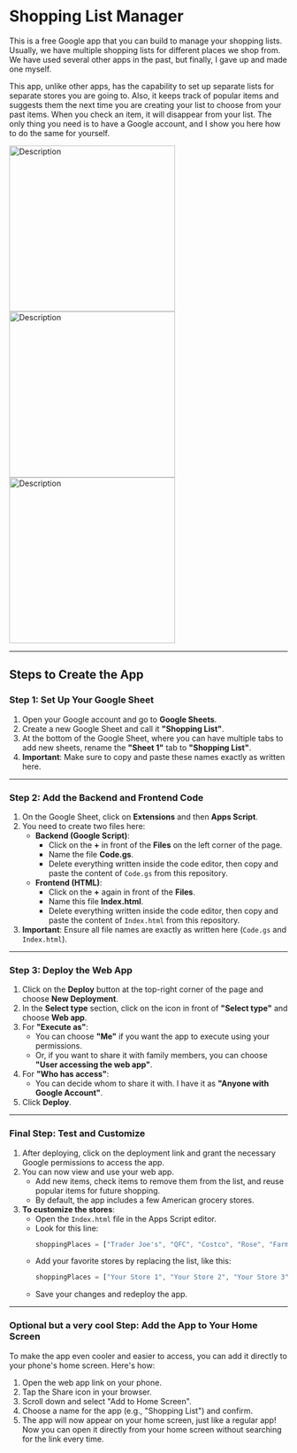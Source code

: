 
# Shopping List Manager

This is a free Google app that you can build to manage your shopping lists. Usually, we have multiple shopping lists for different places we shop from. We have used several other apps in the past, but finally, I gave up and made one myself. 

This app, unlike other apps, has the capability to set up separate lists for separate stores you are going to. Also, it keeps track of popular items and suggests them the next time you are creating your list to choose from your past items. When you check an item, it will disappear from your list. The only thing you need is to have a Google account, and I show you here how to do the same for yourself.

<img src="https://github.com/user-attachments/assets/17291bf7-f3db-4482-ae5a-d85aa99920ce" alt="Description" width="300" >
<img src="https://github.com/user-attachments/assets/ad67b4e9-b5c0-42ba-9f1d-85d448a5173e" alt="Description" width="300">
<img src="https://github.com/user-attachments/assets/88194856-5096-4a55-8fb6-b340da6a87e9" alt="Description" width="300">

---

## Steps to Create the App

### Step 1: Set Up Your Google Sheet
1. Open your Google account and go to **Google Sheets**.
2. Create a new Google Sheet and call it **"Shopping List"**.
3. At the bottom of the Google Sheet, where you can have multiple tabs to add new sheets, rename the **"Sheet 1"** tab to **"Shopping List"**.
4. **Important**: Make sure to copy and paste these names exactly as written here.

---

### Step 2: Add the Backend and Frontend Code
1. On the Google Sheet, click on **Extensions** and then **Apps Script**.
2. You need to create two files here:
   - **Backend (Google Script)**:
     - Click on the **+** in front of the **Files** on the left corner of the page.
     - Name the file **Code.gs**.
     - Delete everything written inside the code editor, then copy and paste the content of `Code.gs` from this repository.
   - **Frontend (HTML)**:
     - Click on the **+** again in front of the **Files**.
     - Name this file **Index.html**.
     - Delete everything written inside the code editor, then copy and paste the content of `Index.html` from this repository.
3. **Important**: Ensure all file names are exactly as written here (`Code.gs` and `Index.html`).

---

### Step 3: Deploy the Web App
1. Click on the **Deploy** button at the top-right corner of the page and choose **New Deployment**.
2. In the **Select type** section, click on the icon in front of **"Select type"** and choose **Web app**.
3. For **"Execute as"**:
   - You can choose **"Me"** if you want the app to execute using your permissions.
   - Or, if you want to share it with family members, you can choose **"User accessing the web app"**.
4. For **"Who has access"**:
   - You can decide whom to share it with. I have it as **"Anyone with Google Account"**.
5. Click **Deploy**.

---

### Final Step: Test and Customize
1. After deploying, click on the deployment link and grant the necessary Google permissions to access the app.
2. You can now view and use your web app.
   - Add new items, check items to remove them from the list, and reuse popular items for future shopping.
   - By default, the app includes a few American grocery stores.
3. **To customize the stores**:
   - Open the `Index.html` file in the Apps Script editor.
   - Look for this line:
     ```javascript
     shoppingPlaces = ["Trader Joe's", "QFC", "Costco", "Rose", "Farmers Market", "Fred Meyer", "Others"];
     ```
   - Add your favorite stores by replacing the list, like this:
     ```javascript
     shoppingPlaces = ["Your Store 1", "Your Store 2", "Your Store 3"];
     ```
   - Save your changes and redeploy the app.

---

### Optional but a very cool Step: Add the App to Your Home Screen
To make the app even cooler and easier to access, you can add it directly to your phone's home screen. Here's how:

1. Open the web app link on your phone.
2. Tap the Share icon in your browser.
3. Scroll down and select "Add to Home Screen".
4. Choose a name for the app (e.g., "Shopping List") and confirm.
5. The app will now appear on your home screen, just like a regular app!
Now you can open it directly from your home screen without searching for the link every time.

